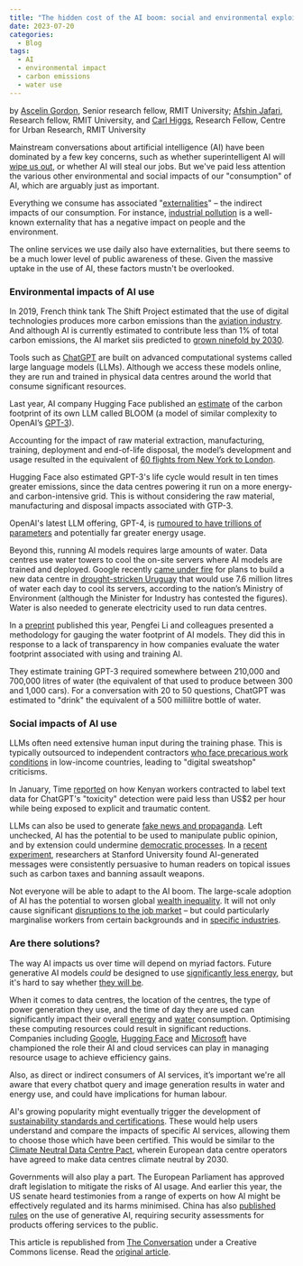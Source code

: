 ```yaml
---
title: "The hidden cost of the AI boom: social and environmental exploitation"
date: 2023-07-20
categories:
  - Blog
tags:
  - AI
  - environmental impact
  - carbon emissions
  - water use
---
```


by [Ascelin Gordon](https://theconversation.com/profiles/ascelin-gordon-5170), Senior research fellow, RMIT University; [Afshin Jafari](https://theconversation.com/profiles/afshin-jafari-1452222), Research fellow, RMIT University, and [Carl Higgs](https://theconversation.com/profiles/carl-higgs-409315), Research Fellow, Centre for Urban Research, RMIT University  


Mainstream conversations about artificial intelligence (AI) have been dominated by a few key concerns, such as whether superintelligent AI will [wipe us out](https://time.com/6273743/thinking-that-could-doom-us-with-ai), or whether AI will steal our jobs. But we've paid less attention the various other environmental and social impacts of our "consumption" of AI, which are arguably just as important.

Everything we consume has associated "[externalities](https://www.investopedia.com/terms/e/externality.asp)" – the indirect impacts of our consumption. For instance, [industrial pollution](https://www.imf.org/en/Publications/fandd/issues/Series/Back-to-Basics/Externalities) is a well-known externality that has a negative impact on people and the environment.

The online services we use daily also have externalities, but there seems to be a much lower level of public awareness of these. Given the massive uptake in the use of AI, these factors mustn't be overlooked.

### Environmental impacts of AI use

In 2019, French think tank The Shift Project estimated that the use of digital technologies produces more carbon emissions than the [aviation industry](https://en.reset.org/our-digital-carbon-footprint-environmental-impact-living-life-online-12272019). And although AI is currently estimated to contribute less than 1% of total carbon emissions, the AI market siis predicted to [grown ninefold by 2030](https://www.statista.com/statistics/1365145/artificial-intelligence-market-size). 

Tools such as [ChatGPT](https://openai.com/chatgpt) are built on advanced computational systems called large language models (LLMs). Although we access these models online, they are run and trained in physical data centres around the world that consume significant resources.

Last year, AI company Hugging Face published an [estimate](https://arxiv.org/pdf/2211.02001.pdf) of the carbon footprint of its own LLM called BLOOM (a model of similar complexity to OpenAI’s [GPT-3](https://en.wikipedia.org/wiki/GPT-3)).

Accounting for the impact of raw material extraction, manufacturing, training, deployment and end-of-life disposal, the model’s development and usage resulted in the equivalent of [60 flights from New York to London](https://www.technologyreview.com/2022/11/14/1063192/were-getting-a-better-idea-of-ais-true-carbon-footprint/). 

Hugging Face also estimated GPT-3's life cycle would result in ten times greater emissions, since the data centres powering it run on a more energy- and carbon-intensive grid. This is without considering the raw material, manufacturing and disposal impacts associated with GTP-3. 

OpenAI's latest LLM offering, GPT-4, is [rumoured to have trillions of parameters](https://www.theatlantic.com/technology/archive/2023/03/openai-gpt-4-parameters-power-debate/673290/) and potentially far greater energy usage.

Beyond this, running AI models requires large amounts of water. Data centres use water towers to cool the on-site servers where AI models are trained and deployed. Google recently [came under fire](https://www.theguardian.com/world/2023/jul/11/uruguay-drought-water-google-data-center) for plans to build a new data centre in [drought-stricken Uruguay](https://www.theguardian.com/world/2023/jul/15/drought-leaves-millions-in-uruguay-without-tap-water-fit-for-drinking) that would use 7.6 million litres of water each day to cool its servers, according to the nation’s Ministry of Environment (although the Minister for Industry has contested the figures). Water is also needed to generate electricity used to run data centres.

In a [preprint](https://doi.org/10.48550/arXiv.2304.03271) published this year, Pengfei Li and colleagues presented a methodology for gauging the water footprint of AI models. They did this in response to a lack of transparency in how companies evaluate the water footprint associated with using and training AI.

They estimate training GPT-3 required somewhere between 210,000 and 700,000 litres of water (the equivalent of that used to produce between 300 and 1,000 cars). For a conversation with 20 to 50 questions, ChatGPT was estimated to "drink" the equivalent of a 500 millilitre bottle of water.

### Social impacts of AI use

LLMs often need extensive human input during the training phase. This is typically outsourced to independent contractors [who face precarious work conditions](https://doi.org/10.1145/3555561) in low-income countries, leading to "digital sweatshop" criticisms. 

In January, Time [reported](https://time.com/6247678/openai-chatgpt-kenya-workers/) on how Kenyan workers contracted to label text data for ChatGPT's "toxicity" detection were paid less than US$2 per hour while being exposed to explicit and traumatic content.  

LLMs can also be used to generate [fake news and propaganda](https://www.theguardian.com/commentisfree/2023/mar/03/fake-news-chatgpt-truth-journalism-disinformation). Left unchecked, AI has the potential to be used to manipulate public opinion, and by extension could undermine [democratic processes](https://www.brennancenter.org/our-work/analysis-opinion/how-ai-puts-elections-risk-and-needed-safeguards). In a [recent experiment](https://hai.stanford.edu/news/ais-powers-political-persuasion), researchers at Stanford University found AI-generated messages were consistently persuasive to human readers on topical issues such as carbon taxes and banning assault weapons.

Not everyone will be able to adapt to the AI boom. The large-scale adoption of AI has the potential to worsen global [wealth inequality](https://www.theguardian.com/technology/2023/feb/08/ai-chatgpt-jobs-economy-inequality). It will not only cause significant [disruptions to the job market](https://www.weforum.org/reports/the-future-of-jobs-report-2023/) – but could particularly marginalise workers from certain backgrounds and in [specific industries](https://www.whitehouse.gov/cea/written-materials/2022/12/05/the-impact-of-artificial-intelligence/). 

### Are there solutions?

The way AI impacts us over time will depend on myriad factors. Future generative AI models _could_ be designed to use [significantly less energy](https://www.forbes.com/sites/robtoews/2023/02/07/the-next-generation-of-large-language-models/?sh=1fdc66518dbc), but it's hard to say whether [they will be](https://doi.org/10.1038/s41558-022-01377-7).

When it comes to data centres, the location of the centres, the type of power generation they use, and the time of day they are used can significantly impact their overall [energy](https://dl.acm.org/doi/10.1145/3531146.3533234) and [water](https://doi.org/10.48550/arXiv.2304.03271) consumption. Optimising these computing resources could result in significant reductions. Companies including [Google](https://www.deepmind.com/blog/deepmind-ai-reduces-google-data-centre-cooling-bill-by-40), [Hugging Face](https://huggingface.co/blog/carbon-emissions-on-the-hub) and [Microsoft](https://azure.microsoft.com/en-au/explore/global-infrastructure/sustainability) have championed the role their AI and cloud services can play in managing resource usage to achieve efficiency gains.

Also, as direct or indirect consumers of AI services, it’s important we're all aware that every chatbot query and image generation results in water and energy use, and could have implications for human labour. 

AI's growing popularity might eventually trigger the development of [sustainability standards and certifications](https://en.wikipedia.org/wiki/Sustainability_standards_and_certification). These would help users understand and compare the impacts of specific AI services, allowing them to choose those which have been certified. This would be similar to the [Climate Neutral Data Centre Pact](https://www.climateneutraldatacentre.net), wherein European data centre operators have agreed to make data centres climate neutral by 2030.

Governments will also play a part. The European Parliament has approved draft legislation to mitigate the risks of AI usage. And earlier this year, the US senate heard testimonies from a range of experts on how AI might be effectively regulated and its harms minimised. China has also [published rules](https://www.reuters.com/technology/china-issues-temporary-rules-generative-ai-services-2023-07-13) on the use of generative AI, requiring security assessments for products offering services to the public.  



This article is republished from [The Conversation](https://theconversation.com/au) under a Creative Commons license. Read the [original article](https://theconversation.com/the-hidden-cost-of-the-ai-boom-social-and-environmental-exploitation-208669).
